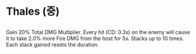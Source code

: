# Thales (중)

##

Gain 20% Total DMG Multiplier. Every hit (CD: 0.3s) on the enemy will cause it to take 2.0% more Fire DMG from the host for 5s. Stacks up to 10 times. Each stack gained resets the duration.
